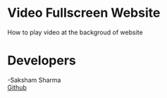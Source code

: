 # Video Fullscreen Website
How to play video at the backgroud of website

# Developers
-Saksham Sharma<br>
<a href="https://github.com/Sakshamoo17">Github</a>
<br>
